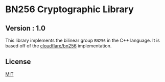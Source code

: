 # BN256 Cryptographic Library 
## Version : 1.0

This library implements the bilinear group `BN256` in the C++ language. It is based off of the [cloudflare/bn256](https://github.com/ethereum/go-ethereum/tree/master/crypto/bn256/cloudflare) implementation.

## License

[MIT](./LICENSE)
